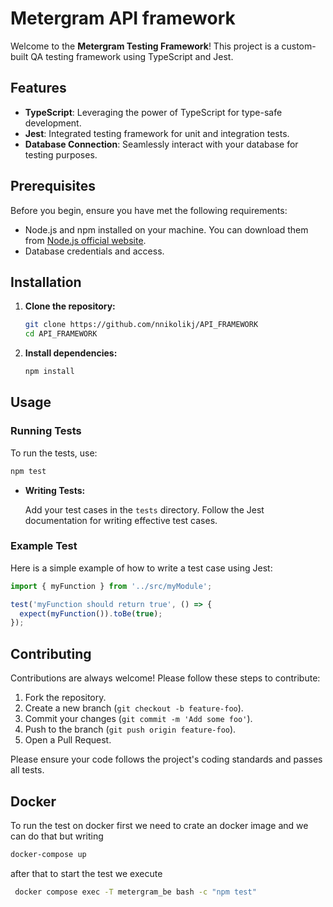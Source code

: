 # Metergram API framework

Welcome to the **Metergram Testing Framework**! This project is a custom-built QA testing framework using TypeScript and Jest.

## Features

- **TypeScript**: Leveraging the power of TypeScript for type-safe development.
- **Jest**: Integrated testing framework for unit and integration tests.
- **Database Connection**: Seamlessly interact with your database for testing purposes.

## Prerequisites

Before you begin, ensure you have met the following requirements:

- Node.js and npm installed on your machine. You can download them from [Node.js official website](https://nodejs.org/).
- Database credentials and access.

## Installation

1. **Clone the repository:**

    ```bash
    git clone https://github.com/nnikolikj/API_FRAMEWORK
    cd API_FRAMEWORK
    ```

2. **Install dependencies:**

    ```bash
    npm install
    ```

## Usage

### Running Tests

To run the tests, use:

```bash
npm test
```

- **Writing Tests:**

  Add your test cases in the `tests` directory. Follow the Jest documentation for writing effective test cases.

### Example Test

Here is a simple example of how to write a test case using Jest:

```typescript
import { myFunction } from '../src/myModule';

test('myFunction should return true', () => {
  expect(myFunction()).toBe(true);
});
```

## Contributing

Contributions are always welcome! Please follow these steps to contribute:

1. Fork the repository.
2. Create a new branch (`git checkout -b feature-foo`).
3. Commit your changes (`git commit -m 'Add some foo'`).
4. Push to the branch (`git push origin feature-foo`).
5. Open a Pull Request.

Please ensure your code follows the project's coding standards and passes all tests.

## Docker 

To run the test on docker first we need to crate an docker image and we can do that but writing 

```bash
docker-compose up
```

after that to start the test we execute

```bash
 docker compose exec -T metergram_be bash -c "npm test"
```
